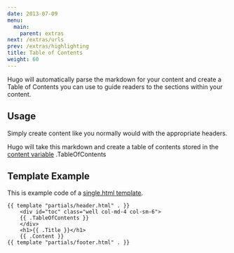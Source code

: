 ```yaml
---
date: 2013-07-09
menu:
  main:
    parent: extras
next: /extras/urls
prev: /extras/highlighting
title: Table of Contents
weight: 60
---
```


Hugo will automatically parse the markdown for your content and create
a Table of Contents you can use to guide readers to the sections within
your content.

## Usage

Simply create content like you normally would with the appropriate
headers.

Hugo will take this markdown and create a table of contents stored in the
[content variable](/layout/variables) .TableOfContents


## Template Example

This is example code of a [single.html template](/layout/content).

    {{ template "partials/header.html" . }}
        <div id="toc" class="well col-md-4 col-sm-6">
        {{ .TableOfContents }}
        </div>
        <h1>{{ .Title }}</h1>
        {{ .Content }}
    {{ template "partials/footer.html" . }}


